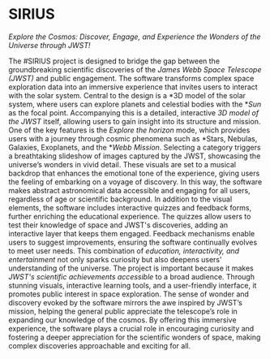 # SIRIUS
*Explore the Cosmos: Discover, Engage, and Experience the Wonders of the Universe through JWST!*

The #SIRIUS project is designed to bridge the gap between the groundbreaking scientific discoveries of the *James Webb Space Telescope (JWST)* and public engagement. The software transforms complex space exploration data into an immersive experience that invites users to interact with the solar system. Central to the design is a *3D model of the solar system, where users can explore planets and celestial bodies with the **Sun* as the focal point. Accompanying this is a detailed, interactive *3D model of the JWST* itself, allowing users to gain insight into its structure and mission. One of the key features is the *Explore the horizon* mode, which provides users with a journey through cosmic phenomena such as *Stars, Nebulas, Galaxies, Exoplanets, and the **Webb Mission*. Selecting a category triggers a breathtaking slideshow of images captured by the JWST, showcasing the universe’s wonders in vivid detail. These visuals are set to a musical backdrop that enhances the emotional tone of the experience, giving users the feeling of embarking on a voyage of discovery. In this way, the software makes abstract astronomical data accessible and engaging for all users, regardless of age or scientific background. In addition to the visual elements, the software includes interactive quizzes and feedback forms, further enriching the educational experience. The quizzes allow users to test their knowledge of space and JWST's discoveries, adding an interactive layer that keeps them engaged. Feedback mechanisms enable users to suggest improvements, ensuring the software continually evolves to meet user needs. This combination of *education, interactivity, and entertainment* not only sparks curiosity but also deepens users' understanding of the universe.
The project is important because it makes *JWST's scientific achievements accessible* to a broad audience. Through stunning visuals, interactive learning tools, and a user-friendly interface, it promotes public interest in space exploration. The sense of wonder and discovery evoked by the software mirrors the awe inspired by JWST’s mission, helping the general public appreciate the telescope’s role in expanding our knowledge of the cosmos. By offering this immersive experience, the software plays a crucial role in encouraging curiosity and fostering a deeper appreciation for the scientific wonders of space, making complex discoveries approachable and exciting for all.
